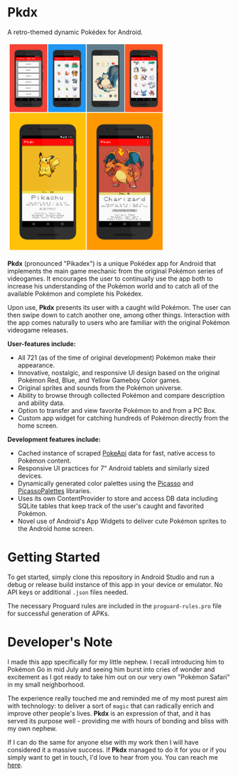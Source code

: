 # Pkdx
A retro-themed dynamic Pokédex for Android.

<a href="https://github.com/do-adams/Pkdx"><img src="/Pkdx_Poster.png" height="473" width="357"></a>

<b>Pkdx</b> (pronounced "Pikadex") is a unique Pokédex app for Android that implements the main game mechanic from the original Pokémon series of videogames. It encourages the user to continually use the app both to increase his understanding of the Pokémon world and to catch all of the available Pokémon and complete his Pokédex.

Upon use, <b>Pkdx</b> presents its user with a caught wild Pokémon. The user can then swipe down to catch another one, among other things. Interaction with the app comes naturally to users who are familiar with the original Pokémon videogame releases.

<b>User-features include:</b>

* All 721 (as of the time of original development) Pokémon make their appearance.
* Innovative, nostalgic, and responsive UI design based on the original Pokémon Red, Blue, and Yellow Gameboy Color games.
* Original sprites and sounds from the Pokémon universe.
* Ability to browse through collected Pokémon and compare description and ability data.
* Option to transfer and view favorite Pokémon to and from a PC Box.
* Custom app widget for catching hundreds of Pokémon directly from the home screen.

<b>Development features include:</b>

* Cached instance of scraped [PokeApi](http://pokeapi.co/) data for fast, native access to Pokémon content.
* Responsive UI practices for 7" Android tablets and similarly sized devices.
* Dynamically generated color palettes using the [Picasso](https://github.com/square/picasso) and [PicassoPalettes](https://github.com/florent37/PicassoPalette) libraries.
* Uses its own ContentProvider to store and access DB data including SQLite tables that keep track of the user's caught and favorited Pokémon.
* Novel use of Android's App Widgets to deliver cute Pokémon sprites to the Android home screen.

# Getting Started

To get started, simply clone this repository in Android Studio and run a debug or release build instance of this app in your device or emulator. No API keys or additional `.json` files needed.

The necessary Proguard rules are included in the `proguard-rules.pro` file for successful generation of APKs.

# Developer's Note

I made this app specifically for my little nephew. I recall introducing him to Pokémon Go in mid July and seeing him burst into cries of wonder and excitement as I got ready to take him out on our very own "Pokémon Safari" in my small neighborhood.

The experience really touched me and reminded me of my most purest aim with technology: to deliver a sort of `magic` that can radically enrich and improve other people's lives. <b>Pkdx</b> is an expression of that, and it has served its purpose well - providing me with hours of bonding and bliss with my own nephew.

If I can do the same for anyone else with my work then I will have considered it a massive success. If <b>Pkdx</b> managed to do it for you or if you simply want to get in touch, I'd love to hear from you. You can reach me [here](https://mianlabs.com/contact/).




